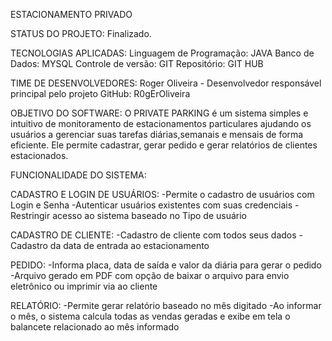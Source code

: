 ESTACIONAMENTO PRIVADO

STATUS DO PROJETO: Finalizado.

TECNOLOGIAS APLICADAS: Linguagem de Programação: JAVA Banco de Dados: MYSQL Controle de versão: GIT Repositório: GIT HUB

TIME DE DESENVOLVEDORES: Roger Oliveira - Desenvolvedor responsável principal pelo projeto GitHub: R0gErOliveira

OBJETIVO DO SOFTWARE: O PRIVATE PARKING é um sistema simples e intuitivo de monitoramento de estacionamentos particulares ajudando os usuários a gerenciar suas tarefas diárias,semanais e mensais de forma eficiente. Ele permite cadastrar, gerar pedido e gerar relatórios de clientes estacionados.

FUNCIONALIDADE DO SISTEMA:

CADASTRO E LOGIN DE USUÁRIOS: -Permite o cadastro de usuários com Login e Senha -Autenticar usuários existentes com suas credenciais -Restringir acesso ao sistema baseado no Tipo de usuário

CADASTRO DE CLIENTE: -Cadastro de cliente com todos seus dados -Cadastro da data de entrada ao estacionamento

PEDIDO: -Informa placa, data de saída e valor da diária para gerar o pedido -Arquivo gerado em PDF com opção de baixar o arquivo para envio eletrônico ou imprimir via ao cliente

RELATÓRIO: -Permite gerar relatório baseado no mês digitado -Ao informar o mês, o sistema calcula todas as vendas geradas e exibe em tela o balancete relacionado ao mês informado
